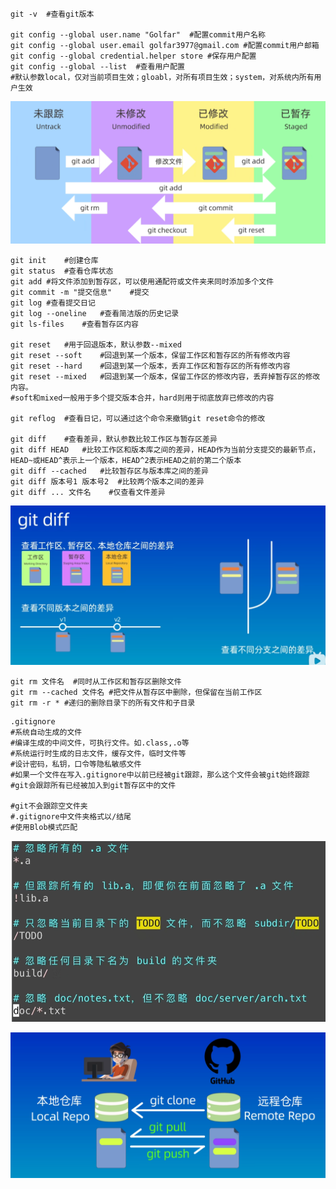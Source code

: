 ```shell
git -v	#查看git版本

git config --global user.name "Golfar"	#配置commit用户名称
git config --global user.email golfar3977@gmail.com	#配置commit用户邮箱
git config --global credential.helper store	#保存用户配置
git config --global --list	#查看用户配置
#默认参数local，仅对当前项目生效；gloabl，对所有项目生效；system，对系统内所有用户生效
```

![image-20240311121332483](./git_note.assets/image-20240311121332483.png)

```shell
git init	#创建仓库
git status	#查看仓库状态
git add	#将文件添加到暂存区，可以使用通配符或文件夹来同时添加多个文件
git commit -m "提交信息"	#提交
git log	#查看提交日记
git log --oneline	#查看简洁版的历史记录
git ls-files	#查看暂存区内容

git reset	#用于回退版本，默认参数--mixed
git reset --soft	#回退到某一个版本，保留工作区和暂存区的所有修改内容
git reset --hard	#回退到某一个版本，丢弃工作区和暂存区的所有修改内容
git reset --mixed	#回退到某一个版本，保留工作区的修改内容，丢弃掉暂存区的修改内容。
#soft和mixed一般用于多个提交版本合并，hard则用于彻底放弃已修改的内容

git reflog	#查看日记，可以通过这个命令来撤销git reset命令的修改

git diff	#查看差异，默认参数比较工作区与暂存区差异
git diff HEAD	#比较工作区和版本库之间的差异，HEAD作为当前分支提交的最新节点，HEAD~或HEAD^表示上一个版本，HEAD^2表示HEAD之前的第二个版本
git diff --cached	#比较暂存区与版本库之间的差异
git diff 版本号1 版本号2	#比较两个版本之间的差异
git diff ... 文件名	#仅查看文件差异
```

![image-20240311123246396](./git_note.assets/image-20240311123246396.png)

```shell
git rm 文件名	#同时从工作区和暂存区删除文件
git rm --cached 文件名	#把文件从暂存区中删除，但保留在当前工作区
git rm -r *	#递归的删除目录下的所有文件和子目录
```

```shell
.gitignore
#系统自动生成的文件
#编译生成的中间文件，可执行文件。如.class,.o等
#系统运行时生成的日志文件，缓存文件，临时文件等
#设计密码，私钥，口令等隐私敏感文件
#如果一个文件在写入.gitignore中以前已经被git跟踪，那么这个文件会被git始终跟踪
#git会跟踪所有已经被加入到git暂存区中的文件

#git不会跟踪空文件夹
#.gitignore中文件夹格式以/结尾
#使用Blob模式匹配
```

![image-20240311125555696](./git_note.assets/image-20240311125555696.png)

![image-20240311131744099](./git_note.assets/image-20240311131744099.png)